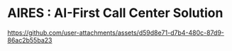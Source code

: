 # AIRES : AI-First Call Center Solution



https://github.com/user-attachments/assets/d59d8e71-d7b4-480c-87d9-86ac2b55ba23

